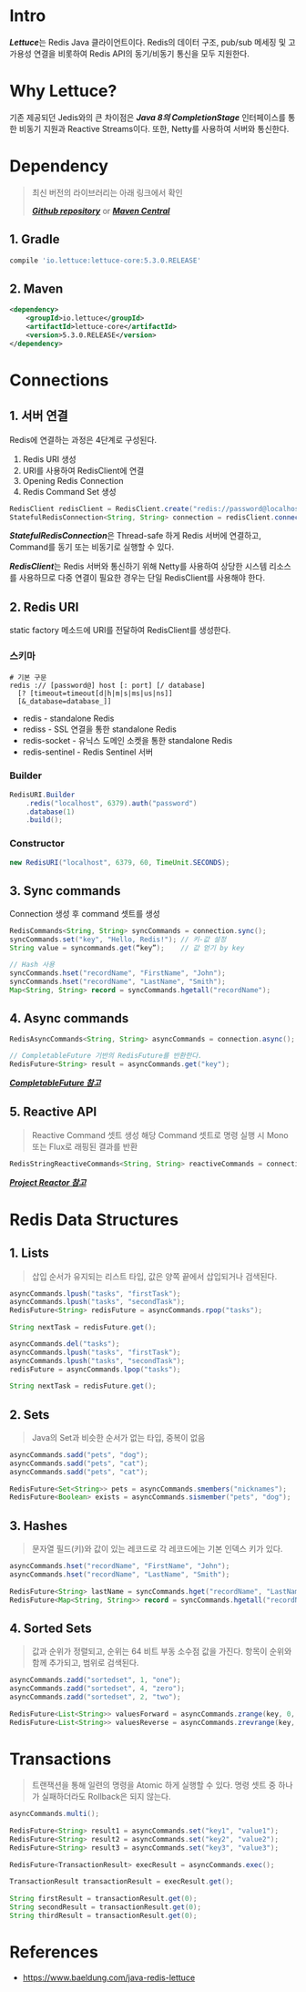 # Intro
***Lettuce***는 Redis Java 클라이언트이다. Redis의 데이터 구조, pub/sub 메세징 및 고가용성 연결을 비롯하여 
Redis API의 동기/비동기 통신을 모두 지원한다.
# Why Lettuce?
기존 제공되던 Jedis와의 큰 차이점은 ***Java 8의 CompletionStage*** 인터페이스를 통한 비동기 지원과 Reactive Streams이다. 또한, Netty를 사용하여 서버와 통신한다.
# Dependency
> 최신 버전의 라이브러리는 아래 링크에서 확인
>
> [***Github repository***](https://github.com/lettuce-io/lettuce-core) or [***Maven Central***](https://search.maven.org/classic/#search%7Cgav%7C1%7Cg%3A%22io.lettuce%22%20AND%20a%3A%22lettuce-core%22)
## 1. Gradle
~~~groovy
compile 'io.lettuce:lettuce-core:5.3.0.RELEASE'
~~~
## 2. Maven
~~~xml
<dependency>
    <groupId>io.lettuce</groupId>
    <artifactId>lettuce-core</artifactId>
    <version>5.3.0.RELEASE</version>
</dependency>
~~~
# Connections
## 1. 서버 연결
Redis에 연결하는 과정은 4단계로 구성된다.
1. Redis URI 생성
2. URI를 사용하여 RedisClient에 연결
3. Opening Redis Connection
4. Redis Command Set 생성
~~~java
RedisClient redisClient = RedisClient.create("redis://password@localhost:6379/");
StatefulRedisConnection<String, String> connection = redisClient.connect();
~~~
***StatefulRedisConnection***은 Thread-safe 하게 Redis 서버에 연결하고, Command를 동기 또는 비동기로 실행할 수 있다. 

***RedisClient***는 Redis 서버와 통신하기 위해 Netty를 사용하여 상당한 시스템 리소스를 사용하므로 다중 연결이 필요한 경우는 단일 RedisClient를 사용해야 한다.
## 2. Redis URI
static factory 메소드에 URI를 전달하여 RedisClient를 생성한다.

### 스키마
~~~
# 기본 구문
redis :// [password@] host [: port] [/ database]
  [? [timeout=timeout[d|h|m|s|ms|us|ns]]
  [&_database=database_]]
~~~
- redis - standalone Redis
- rediss - SSL 연결을 통한 standalone Redis
- redis-socket - 유닉스 도메인 소켓을 통한 standalone Redis
- redis-sentinel - Redis Sentinel 서버
### Builder
~~~java
RedisURI.Builder
    .redis("localhost", 6379).auth("password")
    .database(1)
    .build();
~~~
### Constructor
~~~java
new RedisURI("localhost", 6379, 60, TimeUnit.SECONDS);
~~~
## 3. Sync commands
Connection 생성 후 command 셋트를 생성
~~~java
RedisCommands<String, String> syncCommands = connection.sync();
syncCommands.set("key", "Hello, Redis!"); // 키-값 설정
String value = syncommands.get(“key”);    // 값 얻기 by key

// Hash 사용
syncCommands.hset("recordName", "FirstName", "John");
syncCommands.hset("recordName", "LastName", "Smith");
Map<String, String> record = syncCommands.hgetall("recordName");
~~~
## 4. Async commands
~~~java
RedisAsyncCommands<String, String> asyncCommands = connection.async();

// CompletableFuture 기반의 RedisFuture를 반환한다.
RedisFuture<String> result = asyncCommands.get("key");
~~~
[***CompletableFuture 참고***](https://www.baeldung.com/java-completablefuture)

## 5. Reactive API
> Reactive Command 셋트 생성
> 해당 Command 셋트로 명령 실행 시 Mono 또는 Flux로 래핑된 결과를 반환
~~~java
RedisStringReactiveCommands<String, String> reactiveCommands = connection.reactive();
~~~
[***Project Reactor 참고***](https://github.com/reactor/reactor-core)
# Redis Data Structures
## 1. Lists
> 삽입 순서가 유지되는 리스트 타입, 값은 양쪽 끝에서 삽입되거나 검색된다.
~~~java
asyncCommands.lpush("tasks", "firstTask");
asyncCommands.lpush("tasks", "secondTask");
RedisFuture<String> redisFuture = asyncCommands.rpop("tasks");
 
String nextTask = redisFuture.get();

asyncCommands.del("tasks");
asyncCommands.lpush("tasks", "firstTask");
asyncCommands.lpush("tasks", "secondTask");
redisFuture = asyncCommands.lpop("tasks");
 
String nextTask = redisFuture.get();
~~~
## 2. Sets
> Java의 Set과 비슷한 순서가 없는 타입, 중복이 없음
~~~java
asyncCommands.sadd("pets", "dog");
asyncCommands.sadd("pets", "cat");
asyncCommands.sadd("pets", "cat");
  
RedisFuture<Set<String>> pets = asyncCommands.smembers("nicknames");
RedisFuture<Boolean> exists = asyncCommands.sismember("pets", "dog");
~~~
## 3. Hashes
> 문자열 필드(키)와 값이 있는 레코드로 각 레코드에는 기본 인덱스 키가 있다.
~~~java
asyncCommands.hset("recordName", "FirstName", "John");
asyncCommands.hset("recordName", "LastName", "Smith");
 
RedisFuture<String> lastName = syncCommands.hget("recordName", "LastName");
RedisFuture<Map<String, String>> record = syncCommands.hgetall("recordName");
~~~
## 4. Sorted Sets
> 값과 순위가 정렬되고, 순위는 64 비트 부동 소수점 값을 가진다.
> 항목이 순위와 함께 추가되고, 범위로 검색된다.
~~~java
asyncCommands.zadd("sortedset", 1, "one");
asyncCommands.zadd("sortedset", 4, "zero");
asyncCommands.zadd("sortedset", 2, "two");
 
RedisFuture<List<String>> valuesForward = asyncCommands.zrange(key, 0, 3);
RedisFuture<List<String>> valuesReverse = asyncCommands.zrevrange(key, 0, 3);
~~~
# Transactions
> 트랜잭션을 통해 일련의 명령을 Atomic 하게 실행할 수 있다.
> 명령 셋트 중 하나가 실패하더라도 Rollback은 되지 않는다.
~~~java
asyncCommands.multi();
     
RedisFuture<String> result1 = asyncCommands.set("key1", "value1");
RedisFuture<String> result2 = asyncCommands.set("key2", "value2");
RedisFuture<String> result3 = asyncCommands.set("key3", "value3");
 
RedisFuture<TransactionResult> execResult = asyncCommands.exec();
 
TransactionResult transactionResult = execResult.get();
 
String firstResult = transactionResult.get(0);
String secondResult = transactionResult.get(0);
String thirdResult = transactionResult.get(0);
~~~
# References
- https://www.baeldung.com/java-redis-lettuce